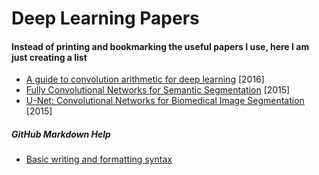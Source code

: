 # Deep Learning Papers
#### Instead of printing and bookmarking the useful papers I use, here I am just creating a list
- [A guide to convolution arithmetic for deep learning](https://arxiv.org/abs/1603.07285) [2016]
- [Fully Convolutional Networks for Semantic Segmentation](https://arxiv.org/abs/1411.4038) [2015]
- [U-Net: Convolutional Networks for Biomedical Image Segmentation](https://arxiv.org/abs/1505.04597) [2015]




##### GitHub Markdown Help
- [Basic writing and formatting syntax](https://help.github.com/en/articles/basic-writing-and-formatting-syntax)
